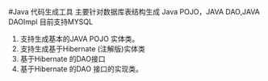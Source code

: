 #Java 代码生成工具
主要针对数据库表结构生成 Java POJO，JAVA DAO,JAVA DAOImpl 
目前支持MYSQL
1. 支持生成基本的JAVA POJO 实体类。
2. 支持生成基于Hibernate (注解版)实体类
3. 基于Hibernate 的DAO接口
4. 基于Hibernate 的DAO 接口的实现类。

